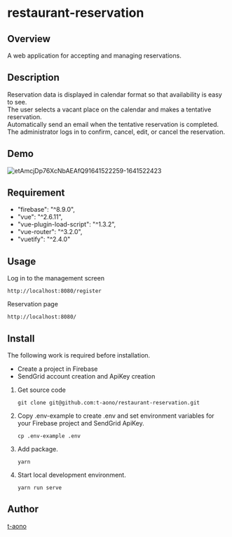 # restaurant-reservation

## Overview

A web application for accepting and managing reservations.

## Description

Reservation data is displayed in calendar format so that availability is easy to see.  
The user selects a vacant place on the calendar and makes a tentative reservation.  
Automatically send an email when the tentative reservation is completed.  
The administrator logs in to confirm, cancel, edit, or cancel the reservation.

## Demo

![etAmcjDp76XcNbAEAfQ91641522259-1641522423](https://user-images.githubusercontent.com/46856574/148481533-bb44d864-61b7-486a-a56a-166611254d41.gif)

<!-- ## VS. -->

## Requirement

- "firebase": "^8.9.0",
- "vue": "^2.6.11",
- "vue-plugin-load-script": "^1.3.2",
- "vue-router": "^3.2.0",
- "vuetify": "^2.4.0"

## Usage

Log in to the management screen

```
http://localhost:8080/register
```

Reservation page

```
http://localhost:8080/
```

## Install

The following work is required before installation.

- Create a project in Firebase
- SendGrid account creation and ApiKey creation

1. Get source code

   ```
   git clone git@github.com:t-aono/restaurant-reservation.git
   ```

2. Copy .env-example to create .env and set environment variables for your Firebase project and SendGrid ApiKey.

   ```
   cp .env-example .env
   ```

3. Add package.

   ```
   yarn
   ```

4. Start local development environment.

   ```
   yarn run serve
   ```

<!-- ## Contribution -->

<!-- ## Licence -->

## Author

[t-aono](https://github.com/t-aono)

<!-- README.md Sample -->
<!-- https://deeeet.com/writing/2014/07/31/readme/ -->
